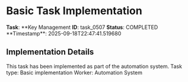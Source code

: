 # Basic Task Implementation

**Task**: **Key Management
**ID**: task_0507
**Status**: COMPLETED
**Timestamp\*\*: 2025-09-18T22:47:41.519680

## Implementation Details

This task has been implemented as part of the automation system.
Task type: Basic implementation
Worker: Automation System
